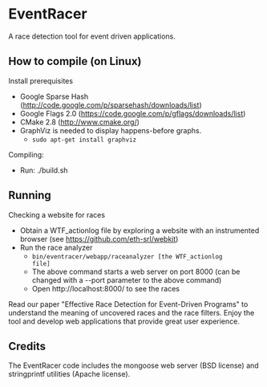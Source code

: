 EventRacer
==========

A race detection tool for event driven applications.


How to compile (on Linux)
-------------------------

Install prerequisites
   * Google Sparse Hash (http://code.google.com/p/sparsehash/downloads/list)
   * Google Flags 2.0 (https://code.google.com/p/gflags/downloads/list)
   * CMake 2.8 (http://www.cmake.org/)
   * GraphViz is needed to display happens-before graphs.
      * <code>sudo apt-get install graphviz</code>

Compiling:
   * Run: ./build.sh

Running
-------

Checking a website for races
   * Obtain a WTF_actionlog file by exploring a website with an instrumented browser (see https://github.com/eth-srl/webkit)
   * Run the race analyzer
      * <code>bin/eventracer/webapp/raceanalyzer [the WTF_actionlog file]</code>
      * The above command starts a web server on port 8000 (can be changed with a --port parameter to the above command)
      * Open http://localhost:8000/ to see the races

Read our paper "Effective Race Detection for Event-Driven Programs" to understand the meaning of
uncovered races and the race filters. Enjoy the tool and develop web applications that provide
great user experience.


Credits
-------

The EventRacer code includes the mongoose web server (BSD license) and stringprintf utilities (Apache license).

